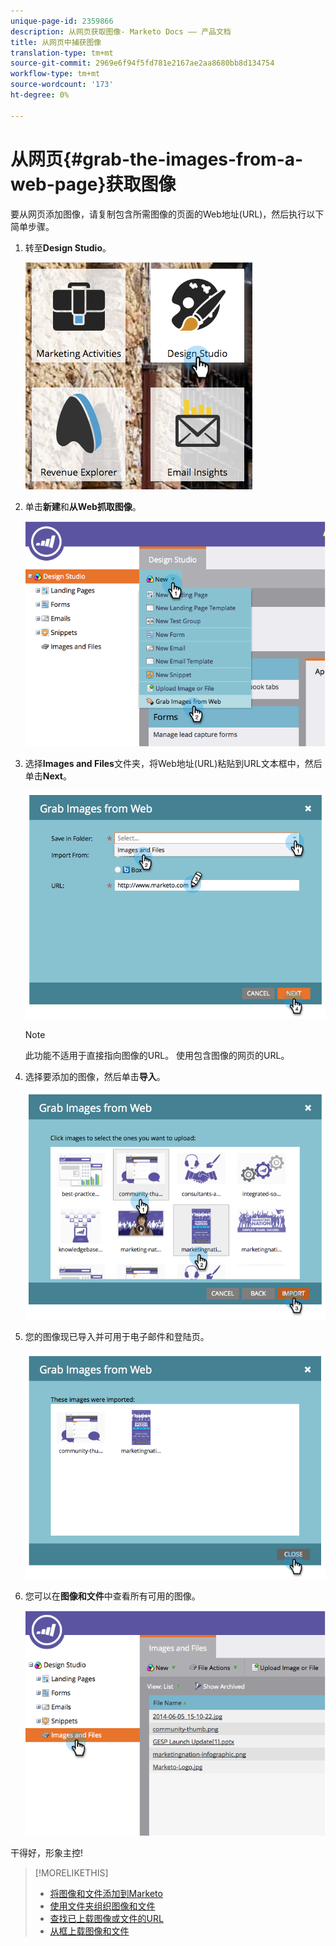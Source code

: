 ```yaml
---
unique-page-id: 2359866
description: 从网页获取图像- Marketo Docs —— 产品文档
title: 从网页中捕获图像
translation-type: tm+mt
source-git-commit: 2969e6f94f5fd781e2167ae2aa8680bb8d134754
workflow-type: tm+mt
source-wordcount: '173'
ht-degree: 0%

---
```



# 从网页{#grab-the-images-from-a-web-page}获取图像

要从网页添加图像，请复制包含所需图像的页面的Web地址(URL)，然后执行以下简单步骤。

1. 转至&#x200B;**Design Studio**。

   ![](assets/designstudio-2.png)

1. 单击&#x200B;**新建**&#x200B;和&#x200B;**从Web抓取图像**。

   ![](assets/image2014-9-16-11-3a37-3a46.png)

1. 选择&#x200B;**Images and Files**&#x200B;文件夹，将Web地址(URL)粘贴到URL文本框中，然后单击&#x200B;**Next**。

   ![](assets/image2014-9-16-11-3a37-3a55.png)

   >[!NOTE]
   >
   >此功能不适用于直接指向图像的URL。 使用包含图像的网页的URL。

1. 选择要添加的图像，然后单击&#x200B;**导入**。

   ![](assets/image2014-9-16-11-3a38-3a3.png)

1. 您的图像现已导入并可用于电子邮件和登陆页。

   ![](assets/image2014-9-16-11-3a38-3a9.png)

1. 您可以在&#x200B;**图像和文件**&#x200B;中查看所有可用的图像。

   ![](assets/image2014-9-16-11-3a38-3a18.png)

干得好，形象主控!

>[!MORELIKETHIS]
>
>* [将图像和文件添加到Marketo](/help/marketo/product-docs/demand-generation/images-and-files/add-images-and-files-to-marketo.md)
>* [使用文件夹组织图像和文件](/help/marketo/product-docs/demand-generation/images-and-files/organize-your-images-and-files-using-folders.md)
>* [查找已上载图像或文件的URL](/help/marketo/product-docs/demand-generation/images-and-files/find-the-url-of-an-uploaded-image-or-file.md)
>* [从框上载图像和文件](/help/marketo/product-docs/demand-generation/images-and-files/upload-images-and-files-from-box.md)

